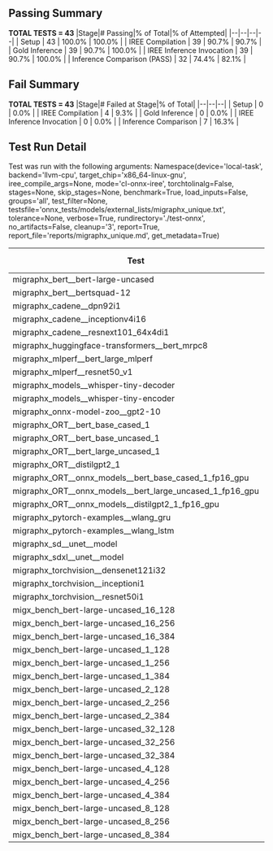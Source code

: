 ## Passing Summary

**TOTAL TESTS = 43**
|Stage|# Passing|% of Total|% of Attempted|
|--|--|--|--|
| Setup | 43 | 100.0% | 100.0% |
| IREE Compilation | 39 | 90.7% | 90.7% |
| Gold Inference | 39 | 90.7% | 100.0% |
| IREE Inference Invocation | 39 | 90.7% | 100.0% |
| Inference Comparison (PASS) | 32 | 74.4% | 82.1% |
## Fail Summary

**TOTAL TESTS = 43**
|Stage|# Failed at Stage|% of Total|
|--|--|--|
| Setup | 0 | 0.0% |
| IREE Compilation | 4 | 9.3% |
| Gold Inference | 0 | 0.0% |
| IREE Inference Invocation | 0 | 0.0% |
| Inference Comparison | 7 | 16.3% |
## Test Run Detail
Test was run with the following arguments:
Namespace(device='local-task', backend='llvm-cpu', target_chip='x86_64-linux-gnu', iree_compile_args=None, mode='cl-onnx-iree', torchtolinalg=False, stages=None, skip_stages=None, benchmark=True, load_inputs=False, groups='all', test_filter=None, testsfile='onnx_tests/models/external_lists/migraphx_unique.txt', tolerance=None, verbose=True, rundirectory='./test-onnx', no_artifacts=False, cleanup='3', report=True, report_file='reports/migraphx_unique.md', get_metadata=True)

| Test | Exit Status | Mean Benchmark Time (ms) | Notes |
|--|--|--|--|
| migraphx_bert__bert-large-uncased | PASS | 375.995272770524 | |
| migraphx_bert__bertsquad-12 | compilation | None | |
| migraphx_cadene__dpn92i1 | PASS | 166.34711685280004 | |
| migraphx_cadene__inceptionv4i16 | PASS | 5741.757322413226 | |
| migraphx_cadene__resnext101_64x4di1 | PASS | 317.6263522667189 | |
| migraphx_huggingface-transformers__bert_mrpc8 | PASS | 430.5441376442711 | |
| migraphx_mlperf__bert_large_mlperf | Numerics | 451.4220824154715 | |
| migraphx_mlperf__resnet50_v1 | PASS | 93.26214094956714 | |
| migraphx_models__whisper-tiny-decoder | PASS | 65.02209427869981 | |
| migraphx_models__whisper-tiny-encoder | Numerics | 230.66943625195157 | |
| migraphx_onnx-model-zoo__gpt2-10 | compilation | None | |
| migraphx_ORT__bert_base_cased_1 | PASS | 200.6066756116019 | |
| migraphx_ORT__bert_base_uncased_1 | PASS | 229.04215341744325 | |
| migraphx_ORT__bert_large_uncased_1 | PASS | 602.1219085281093 | |
| migraphx_ORT__distilgpt2_1 | PASS | 87.28175427488704 | |
| migraphx_ORT__onnx_models__bert_base_cased_1_fp16_gpu | Numerics | 189.3217891661657 | |
| migraphx_ORT__onnx_models__bert_large_uncased_1_fp16_gpu | Numerics | 696.6661301751932 | |
| migraphx_ORT__onnx_models__distilgpt2_1_fp16_gpu | Numerics | 89.62615291100171 | |
| migraphx_pytorch-examples__wlang_gru | PASS | 66.60390331720312 | |
| migraphx_pytorch-examples__wlang_lstm | PASS | 19.91722348816039 | |
| migraphx_sd__unet__model | import_model | None | |
| migraphx_sdxl__unet__model | import_model | None | |
| migraphx_torchvision__densenet121i32 | PASS | 1642.448118577401 | |
| migraphx_torchvision__inceptioni1 | PASS | 189.68571062820652 | |
| migraphx_torchvision__resnet50i1 | PASS | 83.46843139992819 | |
| migx_bench_bert-large-uncased_16_128 | PASS | 1643.7009011084835 | |
| migx_bench_bert-large-uncased_16_256 | PASS | 6621.250513320168 | |
| migx_bench_bert-large-uncased_16_384 | Numerics | 9595.538667713601 | |
| migx_bench_bert-large-uncased_1_128 | PASS | 147.90649736920992 | |
| migx_bench_bert-large-uncased_1_256 | PASS | 250.36117869118848 | |
| migx_bench_bert-large-uncased_1_384 | PASS | 367.036781894664 | |
| migx_bench_bert-large-uncased_2_128 | PASS | 261.6889617509312 | |
| migx_bench_bert-large-uncased_2_256 | PASS | 436.72097971041995 | |
| migx_bench_bert-large-uncased_2_384 | PASS | 669.4309826319417 | |
| migx_bench_bert-large-uncased_32_128 | PASS | 5196.696958815058 | |
| migx_bench_bert-large-uncased_32_256 | PASS | 14039.014662305513 | |
| migx_bench_bert-large-uncased_32_384 | Numerics | 23618.071305255096 | |
| migx_bench_bert-large-uncased_4_128 | PASS | 402.94014879812795 | |
| migx_bench_bert-large-uncased_4_256 | PASS | 790.9374019751946 | |
| migx_bench_bert-large-uncased_4_384 | PASS | 1233.0133918051918 | |
| migx_bench_bert-large-uncased_8_128 | PASS | 1156.9756328438718 | |
| migx_bench_bert-large-uncased_8_256 | PASS | 1661.0049298033118 | |
| migx_bench_bert-large-uncased_8_384 | PASS | 3446.0137045631805 | |
